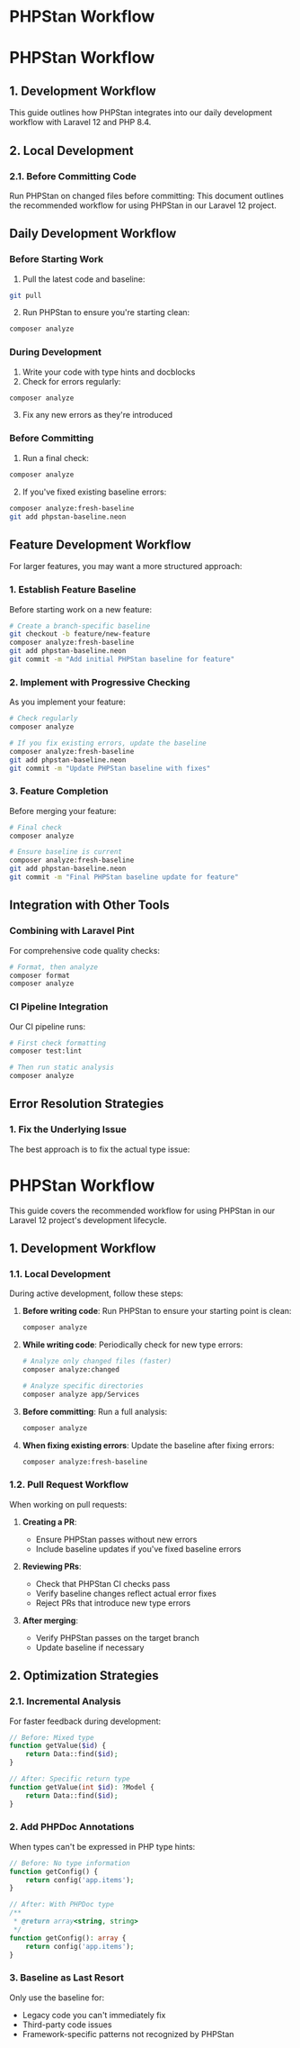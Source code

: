# PHPStan Workflow
# PHPStan Workflow

## 1. Development Workflow

This guide outlines how PHPStan integrates into our daily development workflow with Laravel 12 and PHP 8.4.

## 2. Local Development

### 2.1. Before Committing Code

Run PHPStan on changed files before committing:
This document outlines the recommended workflow for using PHPStan in our Laravel 12 project.

## Daily Development Workflow

### Before Starting Work

1. Pull the latest code and baseline:

```bash
git pull
```

2. Run PHPStan to ensure you're starting clean:

```bash
composer analyze
```

### During Development

1. Write your code with type hints and docblocks
2. Check for errors regularly:

```bash
composer analyze
```

3. Fix any new errors as they're introduced

### Before Committing

1. Run a final check:

```bash
composer analyze
```

2. If you've fixed existing baseline errors:

```bash
composer analyze:fresh-baseline
git add phpstan-baseline.neon
```

## Feature Development Workflow

For larger features, you may want a more structured approach:

### 1. Establish Feature Baseline

Before starting work on a new feature:

```bash
# Create a branch-specific baseline
git checkout -b feature/new-feature
composer analyze:fresh-baseline
git add phpstan-baseline.neon
git commit -m "Add initial PHPStan baseline for feature"
```

### 2. Implement with Progressive Checking

As you implement your feature:

```bash
# Check regularly
composer analyze

# If you fix existing errors, update the baseline
composer analyze:fresh-baseline
git add phpstan-baseline.neon
git commit -m "Update PHPStan baseline with fixes"
```

### 3. Feature Completion

Before merging your feature:

```bash
# Final check
composer analyze

# Ensure baseline is current
composer analyze:fresh-baseline
git add phpstan-baseline.neon
git commit -m "Final PHPStan baseline update for feature"
```

## Integration with Other Tools

### Combining with Laravel Pint

For comprehensive code quality checks:

```bash
# Format, then analyze
composer format
composer analyze
```

### CI Pipeline Integration

Our CI pipeline runs:

```bash
# First check formatting
composer test:lint

# Then run static analysis
composer analyze
```

## Error Resolution Strategies

### 1. Fix the Underlying Issue

The best approach is to fix the actual type issue:
# PHPStan Workflow

This guide covers the recommended workflow for using PHPStan in our Laravel 12 project's development lifecycle.

## 1. Development Workflow

### 1.1. Local Development

During active development, follow these steps:

1. **Before writing code**:
   Run PHPStan to ensure your starting point is clean:
   ```bash
   composer analyze
   ```

2. **While writing code**:
   Periodically check for new type errors:
   ```bash
   # Analyze only changed files (faster)
   composer analyze:changed
   
   # Analyze specific directories
   composer analyze app/Services
   ```

3. **Before committing**:
   Run a full analysis:
   ```bash
   composer analyze
   ```

4. **When fixing existing errors**:
   Update the baseline after fixing errors:
   ```bash
   composer analyze:fresh-baseline
   ```

### 1.2. Pull Request Workflow

When working on pull requests:

1. **Creating a PR**:
   - Ensure PHPStan passes without new errors
   - Include baseline updates if you've fixed baseline errors

2. **Reviewing PRs**:
   - Check that PHPStan CI checks pass
   - Verify baseline changes reflect actual error fixes
   - Reject PRs that introduce new type errors

3. **After merging**:
   - Verify PHPStan passes on the target branch
   - Update baseline if necessary

## 2. Optimization Strategies

### 2.1. Incremental Analysis

For faster feedback during development:
```php
// Before: Mixed type
function getValue($id) {
    return Data::find($id);
}

// After: Specific return type
function getValue(int $id): ?Model {
    return Data::find($id);
}
```

### 2. Add PHPDoc Annotations

When types can't be expressed in PHP type hints:

```php
// Before: No type information
function getConfig() {
    return config('app.items');
}

// After: With PHPDoc type
/**
 * @return array<string, string>
 */
function getConfig(): array {
    return config('app.items');
}
```

### 3. Baseline as Last Resort

Only use the baseline for:
- Legacy code you can't immediately fix
- Third-party code issues
- Framework-specific patterns not recognized by PHPStan
